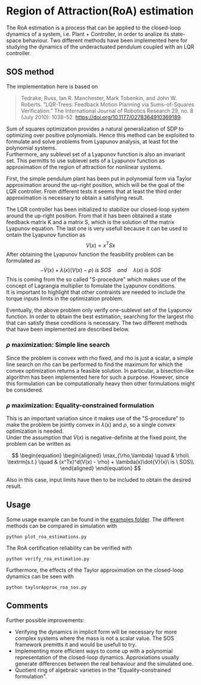 # Region of Attraction(RoA) estimation #

The RoA estimation is a process that can be applied to the closed-loop dynamics of a system, i.e. Plant + Controller, in order to analize its state-space behaviour. Two different methods have been implemented here for studying the dynamics of the underactuated pendulum coupled with an LQR controller. 

## SOS method
 The implementation here is based on
> Tedrake, Russ, Ian R. Manchester, Mark Tobenkin, and John W. Roberts. “LQR-Trees: Feedback Motion Planning via Sums-of-Squares Verification.” The International Journal of Robotics Research 29, no. 8 (July 2010): 1038–52. https://doi.org/10.1177/0278364910369189.

Sum of squares optimization provides a natural generalization of SDP to optimizing over positive polynomials. Hence this method can be exploited to formulate and solve problems from Lyapunov analysis, at least fot the polynomial systems.  
Furthermore, any sublevel set of a Lyapunov function is also an invariant set. This permitts to use sublevel sets of a Lyapunov function as approximation of the region of attraction for nonlinear systems.

First, the simple pendulum plant has been put in polynomial form via Taylor approximation around the up-right position, which will be the goal of the LQR controller. From different tests it seems that at least the third order approximation is necessary to obtain a satisfying result.

The LQR controller has been initialized to stabilize our closed-loop system around the up-right position. From that it has been obtained a state feedback matrix K and a matrix S, which is the solution of the matrix Lyapunov equation. The last one is very usefull because it can be used to ontain the Lyapunov function as $$V(x) = x^TSx$$ 
After obtaining the Lyapunov function the feasibility problem can be formulated as 
$$ -\dot{V}(x) + \lambda(x)(V(x)-\rho)\ is\ SOS\quad and \quad \lambda(x)\ is\ SOS  $$
This is coming from the so called "S-procedure" which makes use of the concept of Lagrangia multiplier to fomulate the Lyapunov conditions.  
It is important to highlight that other contraints are needed to include the torque inputs limits in the optimization problem.

Eventually, the above problem only verify one-sublevel set of the Lyapunov function. In order to obtain the best estimation, searching for the largest rho  that can satisfy these conditions is necessary. The two different methods that have been implemented are described below.

###  $\rho$  maximization: Simple line search #
Since the problem is convex with rho fixed, and rho is just a scalar, a simple line search on rho can be performed to find the maximum for which the convex optimization returns a feasible solution. In particular, a bisection-like algorithm has been implemented here for such a purpose. However, since this formulation can be computationally heavy then other formulations might be considered.

### $\rho$ maximization: Equality-constrained formulation #
This is an important variation since it makes use of the "S-procedure" to make the problem be jointly convex in $\lambda$(x) and $\rho$, so a single convex optimization is needed.  
Under the assumption that $\dot{V}(x)$ is negative-definite at the fixed point, the problem can be written as

$$ \begin{equation} \begin{aligned} \max_{\rho,\lambda} \quad & \rho\\
\textrm{s.t.} \quad & (x^Tx)^d(V(x) - \rho) + \lambda(x)\dot{V}(x)\ is \ SOS\\ \end{aligned} \end{equation} $$

Also in this case, input limits have then to be included to obtain the desired result.


## Usage #
Some usage example can be found in the [examples folder](https://github.com/dfki-ric-underactuated-lab/torque_limited_simple_pendulum/tree/master/software/python/examples). The different methods can be compared in simulation with

    python plot_roa_estimations.py

The RoA certification reliability can be verified with

    python verify_roa_estimation.py

Furthermore, the effects of the Taylor approximation on the closed-loop dynamics can be seen with

    python taylorApprox_roa_sos.py

## Comments #
Further possible improvements:

- Verifying the dynamics in implicit form will be necessary for more complex systems where the mass is not a scalar value. The SOS framework premitts it and would be usefull to try.
- Implementing more efficient ways to come up with a polynomial representation of the closed-loop dynamics. Approxiations usually generate differences between the real behaviour and the simulated one.
- Quotient ring of algebraic varieties in the "Equality-constrained formulation".